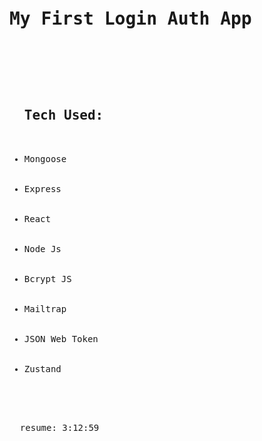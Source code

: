 <pre>
  <h1>My First Login Auth App</h1>
  <ul>
    <h2>Tech Used:</h2>
    <li>Mongoose</li>
    <li>Express</li>
    <li>React</li>
    <li>Node Js</li>
    <li>Bcrypt JS</li>
    <li>Mailtrap</li>
    <li>JSON Web Token</li>
    <li>Zustand</li>
  </ul>

  resume: 3:12:59
</pre>

